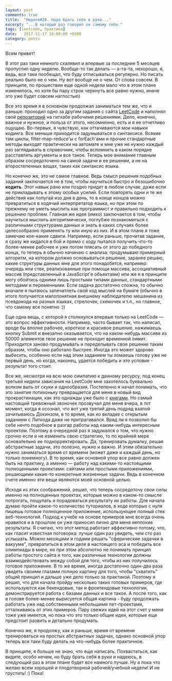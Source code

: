 ```yaml
---
layout: post
comments: true
title:  "Неделя#28. Надо брать себя в руки..."
excerpt: "...В который раз говорил он самому себе."
tags: [leetcode, практика]
date:   2017-11-17 16:00:00 +0300
category: posts
---
```

Всем привет!

В этот раз таки немного схалявил и впервые за последние 5 месяцев пропустил одну неделю. Вообще-то так делать — а-та-та, нехорошо, я, ведь, все таки пообещал, что буду отписываться регулярно. Но писать реально было не о чем. Ну вот вообще не о чем. От слова совсем. В принципе, по прошествии еще одной недели мало что в этом плане изменилось, но хотя бы пару строк черкнуть все равно нужно, иначе это уже будет совсем наглостью)

Все это время я в основном продолжал заниматься тем же, что и раньше: проходил одно за другим задания с сайта [LeetCode](https://leetcode.com) и наполнял свой [репозиторий](https://github.com/joisadler/leetcode) на гитхабе рабочими решениями. Дело, конечно, важное и нужное, и польза от этого, несомненно, есть и я ее отчетливо ощущаю. Во-первых, я чувствую, как оттачиваются мои навыки кодинга. Все меньше приходится задумываться о синтаксисе. Всякие там циклы, filter-map-reduce'ы с forEach'ами и прочие стандартные методы выходят практически на автомате и мне уже не нужно каждый раз заглядывать в справочник, чтобы вспомнить в каком порядке расставлять аргументы и все такое. Теперь мое внимание главным образом сосредоточено на самой задачи и ее решении, а не на второстепенных вещах, таких как синтаксис языка.

Но конечно же, это не самое главное. Ведь смысл решения подобных заданий заключается не в том, чтобы научиться быстро и безошибочно **кодить**. Этот навык рано или поздно придет в любом случае, даже если не прикладывать к этому особых усилий. Если повторять одни и те же действия как попугай изо дня в день, то в конце концов можно превратиться в ходячий интерпретатор языка, но при этом по прежнему не уметь мыслить как программист и правильно подходить к решению проблем. Главная же идея (имхо) заключается в том, чтобы научиться мыслить алгоритмически, поглубже познакомиться с различными структурами данных и знать в каких случаях более целесообразно применять ту или иную из них. И в этом плане я тоже замечаю кое-какие сдвиги. Например, если раньше, прочитав задание, я сразу же кидался в бой и прямо с ходу пытался получить что-то более-менее рабочее и уже потом плясать от этого до победного конца, то теперь я обычно начинаю с анализа: продумываю примерный алгоритм, на котором должно основываться решение, заранее решаю, какие структуры данных мне для этого понадобятся, например: очередь или стек, реализованные при помощи массива, ассоциативный массив (представленный в JavaScript'е объектами) или же я в принципе могу обойтись одними лишь простыми типами данных, стандартными методами и переменными. Если задача достаточно сложна, то обычно вначале я пытаюсь запечатлеть свой ход мыслей на бумаге (обычно в итоге получается малопонятная внешнему наблюдателю мешанина из псевдокода на разных языках, стрелочек, схемочек и т.п., но главное, что самому все понятно :))

Еще одна вещь, с которой я столкнулся впервые только на LeetCode — это вопрос эффективности. Например, часто бывает так, что написал, вроде бы вполне рабочее, короткое и красивое решение, нажимаешь кнопку Submit и внезапно оказывается, что на каком-нибудь массиве из 50000 элементов твое решение не проходит временной лимит. Приходится заново продумывать и переделывать свое решение таким образом, чтобы оно работало быстрее. Иногда это может здорово выбесить, особенно если над этим заданием ты ломаешь голову уже не первый день, но когда, наконец, удается победить и это условие - результат того стоит.

Все же, несмотря на всю мою симпатию к данному ресурсу,  под конец третьей недели зависания на LeetCode мне захотелось буквально волком выть от скуки и однообразия. Постепенно я начал понимать, что это занятие потихоньку превращается для меня в новый вид прокрастинации, как это однажды уже было с [книгами](https://joisadler.me/week8/). Но самый настоящий тревожный звоночек прозвучал для меня вчера, в тот момент, когда я осознал, что вот уже третий день подряд взапой зачитываюсь Докинзом, в то время, как ко вкладке с открытым заданием с Литкода даже не притрагивался. Вряд ли я позволил бы себе нечто подобное в разгар работы над каким-нибудь интересным проектом. Поэтому в очередной раз я задумался о том, что нужно срочно если и не изменить свою стратегию, то по крайней мере основательно ее подкорректировать. Да, тренировать думалку, решая абстрактные задачи, это полезно, нужно и важно. И этим обязательно нужно заниматься время от времени (может даже и каждый день, но только понемногу). В то время, как основной упор все равно должен быть на практику, а именно — работу над какими-то настоящими полноценными проектами: сайтами или простыми приложениями, решающими какие-то конкретные жизненные задачи. Ведь в конечном счете именно эти вещи являются моей основной целью.

Исходя из этих соображений, решил, что теперь сосредоточу свои силы именно на полноценных проектах, которые можно в каком-то смысле потрогать, пощупать и порадоваться результату их работы. Для начала думаю пройти какое-то количество туториалов, в ходе которых с нуля пишешь готовое полноценное приложение, использующее полный стек веб-технологий. Подход к учебе на основе примеров мне всегда очень нравился и в прошлом он уже приносил лично для меня неплохие результаты. Я считаю, что этот метод работает эффективно потому, что, как гласит известная поговорка: лучше один раз увидеть, чем сто раз услышать. Можно месяцами и годами решать "сферические задачки в вакууме", превратиться в этом деле в настоящего аса и победить все олимпиады в мире, но при этом абсолютно не понимать принцип работы простого сайта и того, как различные технологии должны взаимодействовать между собой для того, чтобы из них получилось готовое приложение. В то же время, иногда достаточно один-два раза увидеть своими глазами полную картину для того, чтобы "схватить" общий принцип и дальше уже дело только за практикой. Поэтому я решил, что для начала пройду несколько таких готовых примеров, где используются как бекендовые, так и фронтендовые технологии, демонстрируется работа с базами данных и все такое. А после того, как в голове более-менее вырисуется общая картина - буду продолжать работать уже над собственными небольшими пет-проектами, отталкиваясь от этих примеров. Пару свежих идей на этот счет у меня тоже уже имеется, но пока что  это только общие идеи, которые еще предстоит развить и детально продумать.

Конечно же, я продолжу, как и раньше, время от времени тренироваться на простых абстрактных задачах, однако основной упор теперь все таки буду делать на что-нибудь более практичное.

В принципе, я больше не знаю, что еще написать. Похвастаться, как видите, особо нечем, но буду брать себя в руки и надеюсь, в следующий раз в этом плане будет все намного лучше. Ну а пока что желаю всем хорошей и плодотворной рабочей/учебной недели! И не грустить! :) Пока!
